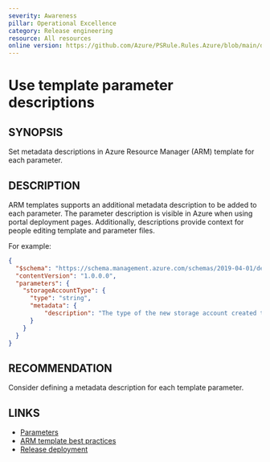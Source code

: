 ```yaml
---
severity: Awareness
pillar: Operational Excellence
category: Release engineering
resource: All resources
online version: https://github.com/Azure/PSRule.Rules.Azure/blob/main/docs/en/rules/Azure.Template.ParameterMetadata.md
---
```


# Use template parameter descriptions

## SYNOPSIS

Set metadata descriptions in Azure Resource Manager (ARM) template for each parameter.

## DESCRIPTION

ARM templates supports an additional metadata description to be added to each parameter.
The parameter description is visible in Azure when using portal deployment pages.
Additionally, descriptions provide context for people editing template and parameter files.

For example:

```json
{
  "$schema": "https://schema.management.azure.com/schemas/2019-04-01/deploymentTemplate.json#",
  "contentVersion": "1.0.0.0",
  "parameters": {
    "storageAccountType": {
      "type": "string",
      "metadata": {
          "description": "The type of the new storage account created to store the VM disks."
      }
    }
  }
}
```

## RECOMMENDATION

Consider defining a metadata description for each template parameter.

## LINKS

- [Parameters](https://docs.microsoft.com/azure/azure-resource-manager/templates/template-syntax#parameters)
- [ARM template best practices](https://docs.microsoft.com/azure/azure-resource-manager/templates/template-best-practices#general-recommendations-for-parameters)
- [Release deployment](https://docs.microsoft.com/azure/architecture/framework/devops/release-engineering-cd#automation)
